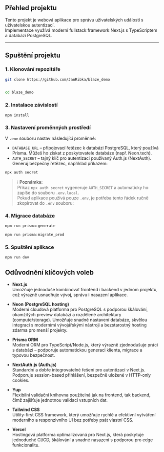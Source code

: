 ## Přehled projektu

Tento projekt je webová aplikace pro správu uživatelských událostí s uživatelskou autentizací.  
Implementace využívá moderní fullstack framework Next.js s TypeScriptem a databází PostgreSQL.

---

## Spuštění projektu

### 1. Klonování repozitáře

```bash
git clone https://github.com/JanRibka/blaze_demo
```

```bash

cd blaze_demo
```

### 2. Instalace závislostí

```bash
npm install
```

### 3. Nastavení proměnných prostředí

V `.env` souboru nastav následující proměnné:

- `DATABASE_URL` – připojovací řetězec k databázi PostgreSQL, který používá Prisma. Můžeš ho získat z poskytovatele databáze (např. Neon.tech).
- `AUTH_SECRET` – tajný klíč pro autentizaci používaný Auth.js (NextAuth). Generuj bezpečný řetězec, například příkazem:

```bash
npx auth secret
```

> ℹ️ **Poznámka:**  
> Příkaz `npx auth secret` vygeneruje `AUTH_SECRET` a automaticky ho zapíše do souboru `.env.local`.  
> Pokud aplikace používá pouze `.env`, je potřeba tento řádek ručně zkopírovat do `.env` souboru:

### 4. Migrace databáze

```bash
npm run prisma:generate
```

```bash
npm run prisma:migrate_prod
```

### 5. Spuštění aplikace

```bash
npm run dev
```

## Odůvodnění klíčových voleb

- **Next.js**  
  Umožňuje jednoduše kombinovat frontend i backend v jednom projektu, což výrazně usnadňuje vývoj, správu i nasazení aplikace.

- **Neon (PostgreSQL hosting)**  
  Moderní cloudová platforma pro PostgreSQL s podporou škálování, okamžitých preview databází a rozdělené architektury (compute/storage). Umožňuje snadné nastavení databáze, skvělou integraci s moderními vývojářskými nástroji a bezstarostný hosting zdarma pro menší projekty.

- **Prisma ORM**  
  Moderní ORM pro TypeScript/Node.js, který výrazně zjednodušuje práci s databází – podporuje automatickou generaci klienta, migrace a typovou bezpečnost.

- **NextAuth.js (Auth.js)**  
  Standardní a dobře integrovatelné řešení pro autentizaci v Next.js. Podporuje session-based přihlášení, bezpečně uložené v HTTP-only cookies.

- **Yup**  
  Flexibilní validační knihovna použitelná jak na frontend, tak backend, čímž zajišťuje jednotnou validaci vstupních dat.

- **Tailwind CSS**  
  Utility-first CSS framework, který umožňuje rychlé a efektivní vytváření moderního a responzivního UI bez potřeby psát vlastní CSS.

- **Vercel**  
  Hostingová platforma optimalizovaná pro Next.js, která poskytuje jednoduché CI/CD, škálování a snadné nasazení s podporou pro edge funkcionalitu.
